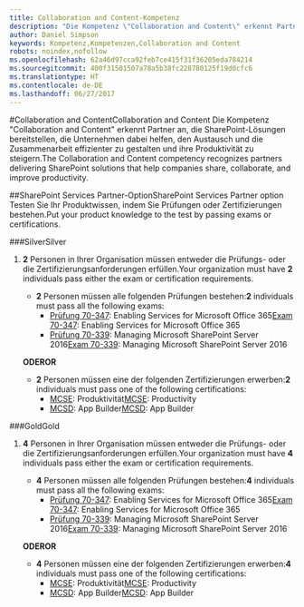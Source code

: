 ```yaml
---
title: Collaboration and Content-Kompetenz
description: "Die Kompetenz \"Collaboration and Content\" erkennt Partner an, die SharePoint-Lösungen bereitstellen, die Unternehmen dabei helfen, den Austausch und die Zusammenarbeit effizienter zu gestalten und ihre Produktivität zu steigern."
author: Daniel Simpson
keywords: Kompetenz,Kompetenzen,Collaboration and Content
robots: noindex,nofollow
ms.openlocfilehash: 62a46d97cca92feb7ce415f31f36205eda784214
ms.sourcegitcommit: 400f31501507a78a5b38fc228780125f19d0cfc6
ms.translationtype: HT
ms.contentlocale: de-DE
ms.lasthandoff: 06/27/2017
---
```

#<a name="collaboration-and-content"></a><span data-ttu-id="a1931-104">Collaboration and Content</span><span class="sxs-lookup"><span data-stu-id="a1931-104">Collaboration and Content</span></span>
<span data-ttu-id="a1931-105">Die Kompetenz "Collaboration and Content" erkennt Partner an, die SharePoint-Lösungen bereitstellen, die Unternehmen dabei helfen, den Austausch und die Zusammenarbeit effizienter zu gestalten und ihre Produktivität zu steigern.</span><span class="sxs-lookup"><span data-stu-id="a1931-105">The Collaboration and Content competency recognizes partners delivering SharePoint solutions that help companies share, collaborate, and improve productivity.</span></span>

##<a name="sharepoint-services-partner-option"></a><span data-ttu-id="a1931-106">SharePoint Services Partner-Option</span><span class="sxs-lookup"><span data-stu-id="a1931-106">SharePoint Services Partner option</span></span>
<span data-ttu-id="a1931-107">Testen Sie Ihr Produktwissen, indem Sie Prüfungen oder Zertifizierungen bestehen.</span><span class="sxs-lookup"><span data-stu-id="a1931-107">Put your product knowledge to the test by passing exams or certifications.</span></span>

###<a name="silver"></a><span data-ttu-id="a1931-108">Silver</span><span class="sxs-lookup"><span data-stu-id="a1931-108">Silver</span></span>

1. <span data-ttu-id="a1931-109">**2** Personen in Ihrer Organisation müssen entweder die Prüfungs- oder die Zertifizierungsanforderungen erfüllen.</span><span class="sxs-lookup"><span data-stu-id="a1931-109">Your organization must have **2** individuals pass either the exam or certification requirements.</span></span>

    - <span data-ttu-id="a1931-110">**2** Personen müssen alle folgenden Prüfungen bestehen:</span><span class="sxs-lookup"><span data-stu-id="a1931-110">**2** individuals must pass all the following exams:</span></span>
        - <span data-ttu-id="a1931-111">[Prüfung 70-347](https://www.microsoft.com/en-us/learning/exam-70-347.aspx): Enabling Services for Microsoft Office 365</span><span class="sxs-lookup"><span data-stu-id="a1931-111">[Exam 70-347](https://www.microsoft.com/en-us/learning/exam-70-347.aspx): Enabling Services for Microsoft Office 365</span></span>
        - <span data-ttu-id="a1931-112">[Prüfung 70-339](https://www.microsoft.com/en-us/learning/exam-70-339.aspx): Managing Microsoft SharePoint Server 2016</span><span class="sxs-lookup"><span data-stu-id="a1931-112">[Exam 70-339](https://www.microsoft.com/en-us/learning/exam-70-339.aspx): Managing Microsoft SharePoint Server 2016</span></span>

    **<span data-ttu-id="a1931-113">ODER</span><span class="sxs-lookup"><span data-stu-id="a1931-113">OR</span></span>**

    - <span data-ttu-id="a1931-114">**2** Personen müssen eine der folgenden Zertifizierungen erwerben:</span><span class="sxs-lookup"><span data-stu-id="a1931-114">**2** individuals must pass one of the following certifications:</span></span>
        - <span data-ttu-id="a1931-115">[MCSE](https://www.microsoft.com/en-us/learning/mcse-productivity-certification.aspx): Produktivität</span><span class="sxs-lookup"><span data-stu-id="a1931-115">[MCSE](https://www.microsoft.com/en-us/learning/mcse-productivity-certification.aspx): Productivity</span></span>
        - <span data-ttu-id="a1931-116">[MCSD](https://www.microsoft.com/en-us/learning/mcsd-app-builder-certification.aspx): App Builder</span><span class="sxs-lookup"><span data-stu-id="a1931-116">[MCSD](https://www.microsoft.com/en-us/learning/mcsd-app-builder-certification.aspx): App Builder</span></span>

###<a name="gold"></a><span data-ttu-id="a1931-117">Gold</span><span class="sxs-lookup"><span data-stu-id="a1931-117">Gold</span></span>
1. <span data-ttu-id="a1931-118">**4** Personen in Ihrer Organisation müssen entweder die Prüfungs- oder die Zertifizierungsanforderungen erfüllen.</span><span class="sxs-lookup"><span data-stu-id="a1931-118">Your organization must have **4** individuals pass either the exam or certification requirements.</span></span>

    - <span data-ttu-id="a1931-119">**4** Personen müssen alle folgenden Prüfungen bestehen:</span><span class="sxs-lookup"><span data-stu-id="a1931-119">**4** individuals must pass all the following exams:</span></span>
        - <span data-ttu-id="a1931-120">[Prüfung 70-347](https://www.microsoft.com/en-us/learning/exam-70-347.aspx): Enabling Services for Microsoft Office 365</span><span class="sxs-lookup"><span data-stu-id="a1931-120">[Exam 70-347](https://www.microsoft.com/en-us/learning/exam-70-347.aspx): Enabling Services for Microsoft Office 365</span></span>
        - <span data-ttu-id="a1931-121">[Prüfung 70-339](https://www.microsoft.com/en-us/learning/exam-70-339.aspx): Managing Microsoft SharePoint Server 2016</span><span class="sxs-lookup"><span data-stu-id="a1931-121">[Exam 70-339](https://www.microsoft.com/en-us/learning/exam-70-339.aspx): Managing Microsoft SharePoint Server 2016</span></span>

    **<span data-ttu-id="a1931-122">ODER</span><span class="sxs-lookup"><span data-stu-id="a1931-122">OR</span></span>**

    - <span data-ttu-id="a1931-123">**4** Personen müssen eine der folgenden Zertifizierungen erwerben:</span><span class="sxs-lookup"><span data-stu-id="a1931-123">**4** individuals must pass one of the following certifications:</span></span>
        - <span data-ttu-id="a1931-124">[MCSE](https://www.microsoft.com/en-us/learning/mcse-productivity-certification.aspx): Produktivität</span><span class="sxs-lookup"><span data-stu-id="a1931-124">[MCSE](https://www.microsoft.com/en-us/learning/mcse-productivity-certification.aspx): Productivity</span></span>
        - <span data-ttu-id="a1931-125">[MCSD](https://www.microsoft.com/en-us/learning/mcsd-app-builder-certification.aspx): App Builder</span><span class="sxs-lookup"><span data-stu-id="a1931-125">[MCSD](https://www.microsoft.com/en-us/learning/mcsd-app-builder-certification.aspx): App Builder</span></span>
 

